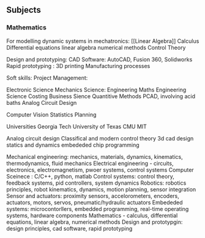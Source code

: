 ## Subjects
### Mathematics
For modelling dynamic systems in mechatronics:
[[Linear Algebra]]
Calculus
Differential equations
linear algebra
numerical methods
Control Theory

Design and prototyping:
CAD Software: AutoCAD, Fusion 360, Solidworks
Rapid prototyping : 3D printing
Manufacturing processes

Soft skills:
Project Management:

Electronic Science
Mechanics Science:
Engineering Maths
Engineering Science
Costing
Business Sience
Quantitive Methods
PCAD, involving acid baths
Analog Circuit Design

Computer Vision
Statistics
Planning

Universities
Georgia Tech
University of Texas
CMU
MIT


Analog circuit design
Classifical and modern control theory
3d cad design
statics and dynamics
embededed chip programming

Mechanical engineering: mechanics, materials, dynamics, kinematics, thermodynamics, fluid mechanics
Electrical engineering - circuits, electronics, electromagnetism, pwoer systems, control systems
Computer Sceinece : C/C++, python, matlab
Control systems: control theory, feedback systems, pid controllers, system dynamics
Robotics: robotics principles, robot kinematics, dynamics, motion planning, sensor integration
Sensor and actuators: proximity sensors, accelorometers, encoders, actuators, motors, servos, pneumatic/hydraulic actuators
Embededed systems: microcontorllers, embedded programming, real-time operating systems, hardware components
Mathematics - calculus, differential equations, linear algebra, numerical methods
Design and prototypgin: design principles, cad software, rapid prototyping 
